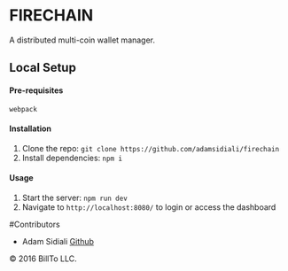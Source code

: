 # FIRECHAIN
A distributed multi-coin wallet manager.

## Local Setup

#### Pre-requisites
```
webpack
```

#### Installation
1. Clone the repo: `git clone https://github.com/adamsidiali/firechain`
2. Install dependencies: `npm i`

#### Usage
1. Start the server: `npm run dev`
2. Navigate to `http://localhost:8080/` to login or access the dashboard


#Contributors
- Adam Sidiali [Github](http://github.com/adamsidiali)


&copy; 2016 BillTo LLC.
